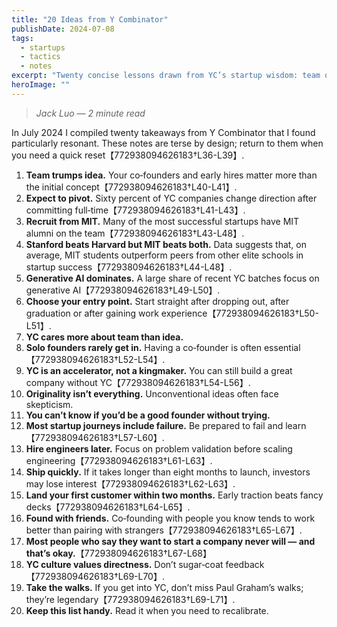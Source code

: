 ```yaml
---
title: "20 Ideas from Y Combinator"
publishDate: 2024-07-08
tags:
  - startups
  - tactics
  - notes
excerpt: "Twenty concise lessons drawn from YC’s startup wisdom: team over idea, embrace pivots, recruit well, and focus on shipping, customers and culture."
heroImage: ""
---
```


> *Jack Luo — 2 minute read*

In July 2024 I compiled twenty takeaways from Y Combinator that I found particularly resonant.  These notes are terse by design; return to them when you need a quick reset【772938094626183†L36-L39】.

1. **Team trumps idea.** Your co‑founders and early hires matter more than the initial concept【772938094626183†L40-L41】.  
2. **Expect to pivot.** Sixty percent of YC companies change direction after committing full‑time【772938094626183†L41-L43】.  
3. **Recruit from MIT.** Many of the most successful startups have MIT alumni on the team【772938094626183†L43-L48】.  
4. **Stanford beats Harvard but MIT beats both.** Data suggests that, on average, MIT students outperform peers from other elite schools in startup success【772938094626183†L44-L48】.  
5. **Generative AI dominates.** A large share of recent YC batches focus on generative AI【772938094626183†L49-L50】.  
6. **Choose your entry point.** Start straight after dropping out, after graduation or after gaining work experience【772938094626183†L50-L51】.  
7. **YC cares more about team than idea.**  
8. **Solo founders rarely get in.** Having a co‑founder is often essential【772938094626183†L52-L54】.  
9. **YC is an accelerator, not a kingmaker.** You can still build a great company without YC【772938094626183†L54-L56】.  
10. **Originality isn’t everything.** Unconventional ideas often face skepticism.  
11. **You can’t know if you’d be a good founder without trying.**  
12. **Most startup journeys include failure.** Be prepared to fail and learn【772938094626183†L57-L60】.  
13. **Hire engineers later.** Focus on problem validation before scaling engineering【772938094626183†L61-L63】.  
14. **Ship quickly.** If it takes longer than eight months to launch, investors may lose interest【772938094626183†L62-L63】.  
15. **Land your first customer within two months.** Early traction beats fancy decks【772938094626183†L64-L65】.  
16. **Found with friends.** Co‑founding with people you know tends to work better than pairing with strangers【772938094626183†L65-L67】.  
17. **Most people who say they want to start a company never will — and that’s okay.**【772938094626183†L67-L68】  
18. **YC culture values directness.** Don’t sugar‑coat feedback【772938094626183†L69-L70】.  
19. **Take the walks.** If you get into YC, don’t miss Paul Graham’s walks; they’re legendary【772938094626183†L69-L71】.  
20. **Keep this list handy.** Read it when you need to recalibrate.
